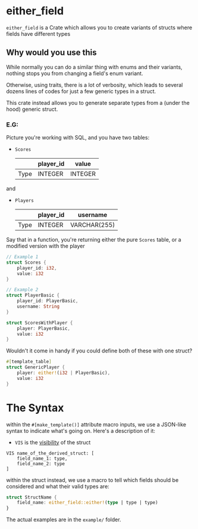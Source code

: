 # either_field
`either_field` is a Crate which allows you to create variants of structs where fields have different types

## Why would you use this
While normally you can do a similar thing with enums and their variants, nothing stops you from changing a field's enum variant.

Otherwise, using traits, there is a lot of verbosity, which leads to several dozens lines of codes for just a few generic types in a struct.

This crate instead allows you to generate separate types from a (under the hood) generic struct.

### E.G:
Picture you're working with SQL, and you have two tables:
- `Scores`

  | | player_id | value |
  |-|-|-|
  |Type| INTEGER | INTEGER |

and
- `Players`

  | | player_id | username |
  |-|-|-|
  |Type| INTEGER | VARCHAR(255) |

Say that in a function, you're returning either the pure `Scores` table, or a modified version with the player
```rs
// Example 1
struct Scores {
    player_id: i32,
    value: i32
}

// Example 2
struct PlayerBasic {
    player_id: PlayerBasic,
    username: String
}

struct ScoresWithPlayer {
    player: PlayerBasic,
    value: i32
}
```

Wouldn't it come in handy if you could define both of these with one struct?
```rs
#[template_table]
struct GenericPlayer {
    player: either!(i32 | PlayerBasic),
    value: i32
}
```

# The Syntax
within the `#[make_template()]` attribute macro inputs, we use a JSON-like syntax to indicate what's going on. Here's a description of it:

- `VIS` is the [visibility](https://doc.rust-lang.org/reference/visibility-and-privacy.html) of the struct
```
VIS name_of_the_derived_struct: [
    field_name_1: type,
    field_name_2: type
]
```

within the struct instead, we use a macro to tell which fields should be considered and what their valid types are:
```rs
struct StructName {
    field_name: either_field::either!(type | type | type)
}
```

The actual examples are in the `example/` folder.
